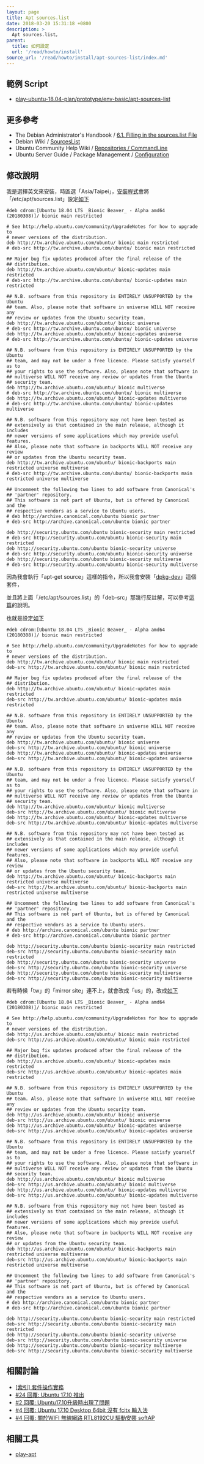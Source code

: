 ```yaml
---
layout: page
title: Apt sources.list
date: 2018-03-20 15:31:18 +0800
description: >
  Apt sources.list。
parent:
  title: 如何設定
  url: '/read/howto/install'
source_url: '/read/howto/install/apt-sources-list/index.md'
---
```



## 範例 Script

*  [play-ubuntu-18.04-plan/prototype/env-basic/apt-sources-list](https://github.com/samwhelp/play-ubuntu-18.04-plan/tree/master/prototype/env-basic/apt-sources-list)


## 更多參考

* The Debian Administrator's Handbook / [6.1. Filling in the sources.list File](https://debian-handbook.info/browse/stable/apt.html#sect.apt-sources.list)
* Debian Wiki / [SourcesList](https://wiki.debian.org/SourcesList)
* Ubuntu Community Help Wiki / [Repositories / CommandLine](https://help.ubuntu.com/community/Repositories/CommandLine)
* Ubuntu Server Guide / Package Management / [Configuration](https://help.ubuntu.com/lts/serverguide/configuration.html)

## 修改說明


我是選擇英文來安裝，時區選「Asia/Taipei」，[安裝程式](https://packages.ubuntu.com/bionic/ubiquity)會將「/etc/apt/sources.list」設定[如下](https://github.com/samwhelp/play-ubuntu-18.04-plan/blob/master/prototype/env-basic/apt-sources-list/config/original/sources.list)

```
#deb cdrom:[Ubuntu 18.04 LTS _Bionic Beaver_ - Alpha amd64 (20180308)]/ bionic main restricted

# See http://help.ubuntu.com/community/UpgradeNotes for how to upgrade to
# newer versions of the distribution.
deb http://tw.archive.ubuntu.com/ubuntu/ bionic main restricted
# deb-src http://tw.archive.ubuntu.com/ubuntu/ bionic main restricted

## Major bug fix updates produced after the final release of the
## distribution.
deb http://tw.archive.ubuntu.com/ubuntu/ bionic-updates main restricted
# deb-src http://tw.archive.ubuntu.com/ubuntu/ bionic-updates main restricted

## N.B. software from this repository is ENTIRELY UNSUPPORTED by the Ubuntu
## team. Also, please note that software in universe WILL NOT receive any
## review or updates from the Ubuntu security team.
deb http://tw.archive.ubuntu.com/ubuntu/ bionic universe
# deb-src http://tw.archive.ubuntu.com/ubuntu/ bionic universe
deb http://tw.archive.ubuntu.com/ubuntu/ bionic-updates universe
# deb-src http://tw.archive.ubuntu.com/ubuntu/ bionic-updates universe

## N.B. software from this repository is ENTIRELY UNSUPPORTED by the Ubuntu
## team, and may not be under a free licence. Please satisfy yourself as to
## your rights to use the software. Also, please note that software in
## multiverse WILL NOT receive any review or updates from the Ubuntu
## security team.
deb http://tw.archive.ubuntu.com/ubuntu/ bionic multiverse
# deb-src http://tw.archive.ubuntu.com/ubuntu/ bionic multiverse
deb http://tw.archive.ubuntu.com/ubuntu/ bionic-updates multiverse
# deb-src http://tw.archive.ubuntu.com/ubuntu/ bionic-updates multiverse

## N.B. software from this repository may not have been tested as
## extensively as that contained in the main release, although it includes
## newer versions of some applications which may provide useful features.
## Also, please note that software in backports WILL NOT receive any review
## or updates from the Ubuntu security team.
deb http://tw.archive.ubuntu.com/ubuntu/ bionic-backports main restricted universe multiverse
# deb-src http://tw.archive.ubuntu.com/ubuntu/ bionic-backports main restricted universe multiverse

## Uncomment the following two lines to add software from Canonical's
## 'partner' repository.
## This software is not part of Ubuntu, but is offered by Canonical and the
## respective vendors as a service to Ubuntu users.
# deb http://archive.canonical.com/ubuntu bionic partner
# deb-src http://archive.canonical.com/ubuntu bionic partner

deb http://security.ubuntu.com/ubuntu bionic-security main restricted
# deb-src http://security.ubuntu.com/ubuntu bionic-security main restricted
deb http://security.ubuntu.com/ubuntu bionic-security universe
# deb-src http://security.ubuntu.com/ubuntu bionic-security universe
deb http://security.ubuntu.com/ubuntu bionic-security multiverse
# deb-src http://security.ubuntu.com/ubuntu bionic-security multiverse
```

因為我會執行「apt-get source」這樣的指令，所以我會安裝「[dpkg-dev](https://packages.ubuntu.com/xenial/dpkg-dev)」這個套件，

並且將上面「/etc/apt/sources.list」的「deb-src」那幾行反註解，可以參考[這篇](https://www.ubuntu-tw.org/modules/newbb/viewtopic.php?post_id=358818#forumpost358818)的說明。

也就是設定[如下](https://github.com/samwhelp/play-ubuntu-18.04-plan/blob/master/prototype/env-basic/apt-sources-list/config/tw/sources.list)

```
#deb cdrom:[Ubuntu 18.04 LTS _Bionic Beaver_ - Alpha amd64 (20180308)]/ bionic main restricted

# See http://help.ubuntu.com/community/UpgradeNotes for how to upgrade to
# newer versions of the distribution.
deb http://tw.archive.ubuntu.com/ubuntu/ bionic main restricted
deb-src http://tw.archive.ubuntu.com/ubuntu/ bionic main restricted

## Major bug fix updates produced after the final release of the
## distribution.
deb http://tw.archive.ubuntu.com/ubuntu/ bionic-updates main restricted
deb-src http://tw.archive.ubuntu.com/ubuntu/ bionic-updates main restricted

## N.B. software from this repository is ENTIRELY UNSUPPORTED by the Ubuntu
## team. Also, please note that software in universe WILL NOT receive any
## review or updates from the Ubuntu security team.
deb http://tw.archive.ubuntu.com/ubuntu/ bionic universe
deb-src http://tw.archive.ubuntu.com/ubuntu/ bionic universe
deb http://tw.archive.ubuntu.com/ubuntu/ bionic-updates universe
deb-src http://tw.archive.ubuntu.com/ubuntu/ bionic-updates universe

## N.B. software from this repository is ENTIRELY UNSUPPORTED by the Ubuntu
## team, and may not be under a free licence. Please satisfy yourself as to
## your rights to use the software. Also, please note that software in
## multiverse WILL NOT receive any review or updates from the Ubuntu
## security team.
deb http://tw.archive.ubuntu.com/ubuntu/ bionic multiverse
deb-src http://tw.archive.ubuntu.com/ubuntu/ bionic multiverse
deb http://tw.archive.ubuntu.com/ubuntu/ bionic-updates multiverse
deb-src http://tw.archive.ubuntu.com/ubuntu/ bionic-updates multiverse

## N.B. software from this repository may not have been tested as
## extensively as that contained in the main release, although it includes
## newer versions of some applications which may provide useful features.
## Also, please note that software in backports WILL NOT receive any review
## or updates from the Ubuntu security team.
deb http://tw.archive.ubuntu.com/ubuntu/ bionic-backports main restricted universe multiverse
deb-src http://tw.archive.ubuntu.com/ubuntu/ bionic-backports main restricted universe multiverse

## Uncomment the following two lines to add software from Canonical's
## 'partner' repository.
## This software is not part of Ubuntu, but is offered by Canonical and the
## respective vendors as a service to Ubuntu users.
# deb http://archive.canonical.com/ubuntu bionic partner
# deb-src http://archive.canonical.com/ubuntu bionic partner

deb http://security.ubuntu.com/ubuntu bionic-security main restricted
deb-src http://security.ubuntu.com/ubuntu bionic-security main restricted
deb http://security.ubuntu.com/ubuntu bionic-security universe
deb-src http://security.ubuntu.com/ubuntu bionic-security universe
deb http://security.ubuntu.com/ubuntu bionic-security multiverse
deb-src http://security.ubuntu.com/ubuntu bionic-security multiverse
```

若有時候「tw」的「mirror site」連不上，就會改成「us」的，改成[如下](https://github.com/samwhelp/play-ubuntu-18.04-plan/blob/master/prototype/env-basic/apt-sources-list/config/us/sources.list)

```
#deb cdrom:[Ubuntu 18.04 LTS _Bionic Beaver_ - Alpha amd64 (20180308)]/ bionic main restricted

# See http://help.ubuntu.com/community/UpgradeNotes for how to upgrade to
# newer versions of the distribution.
deb http://us.archive.ubuntu.com/ubuntu/ bionic main restricted
deb-src http://us.archive.ubuntu.com/ubuntu/ bionic main restricted

## Major bug fix updates produced after the final release of the
## distribution.
deb http://us.archive.ubuntu.com/ubuntu/ bionic-updates main restricted
deb-src http://us.archive.ubuntu.com/ubuntu/ bionic-updates main restricted

## N.B. software from this repository is ENTIRELY UNSUPPORTED by the Ubuntu
## team. Also, please note that software in universe WILL NOT receive any
## review or updates from the Ubuntu security team.
deb http://us.archive.ubuntu.com/ubuntu/ bionic universe
deb-src http://us.archive.ubuntu.com/ubuntu/ bionic universe
deb http://us.archive.ubuntu.com/ubuntu/ bionic-updates universe
deb-src http://us.archive.ubuntu.com/ubuntu/ bionic-updates universe

## N.B. software from this repository is ENTIRELY UNSUPPORTED by the Ubuntu
## team, and may not be under a free licence. Please satisfy yourself as to
## your rights to use the software. Also, please note that software in
## multiverse WILL NOT receive any review or updates from the Ubuntu
## security team.
deb http://us.archive.ubuntu.com/ubuntu/ bionic multiverse
deb-src http://us.archive.ubuntu.com/ubuntu/ bionic multiverse
deb http://us.archive.ubuntu.com/ubuntu/ bionic-updates multiverse
deb-src http://us.archive.ubuntu.com/ubuntu/ bionic-updates multiverse

## N.B. software from this repository may not have been tested as
## extensively as that contained in the main release, although it includes
## newer versions of some applications which may provide useful features.
## Also, please note that software in backports WILL NOT receive any review
## or updates from the Ubuntu security team.
deb http://us.archive.ubuntu.com/ubuntu/ bionic-backports main restricted universe multiverse
deb-src http://us.archive.ubuntu.com/ubuntu/ bionic-backports main restricted universe multiverse

## Uncomment the following two lines to add software from Canonical's
## 'partner' repository.
## This software is not part of Ubuntu, but is offered by Canonical and the
## respective vendors as a service to Ubuntu users.
# deb http://archive.canonical.com/ubuntu bionic partner
# deb-src http://archive.canonical.com/ubuntu bionic partner

deb http://security.ubuntu.com/ubuntu bionic-security main restricted
deb-src http://security.ubuntu.com/ubuntu bionic-security main restricted
deb http://security.ubuntu.com/ubuntu bionic-security universe
deb-src http://security.ubuntu.com/ubuntu bionic-security universe
deb http://security.ubuntu.com/ubuntu bionic-security multiverse
deb-src http://security.ubuntu.com/ubuntu bionic-security multiverse
```


## 相關討論

* [[索引] 套件操作實務](https://www.ubuntu-tw.org/modules/newbb/viewtopic.php?post_id=333562#forumpost333562)
* [#24 回覆: Ubuntu 17.10 推出](https://www.ubuntu-tw.org/modules/newbb/viewtopic.php?post_id=358818#forumpost358818)
* [#2 回覆: Ubuntu17.10升級時出現了問題](https://www.ubuntu-tw.org/modules/newbb/viewtopic.php?post_id=359082#forumpost359082)
* [#4 回覆: Ubuntu 17.10 Desktop 64bit 沒有 fcitx 輸入法](https://www.ubuntu-tw.org/modules/newbb/viewtopic.php?post_id=359532#forumpost359532)
* [#4 回覆: 關於WIFI 無線網路 RTL8192CU 驅動安裝 softAP](https://www.ubuntu-tw.org/modules/newbb/viewtopic.php?post_id=357248#forumpost357248)


## 相關工具

* [play-apt](https://github.com/samwhelp/play-ubuntu-18.04-plan/tree/master/plan/env-full/play-apt)
